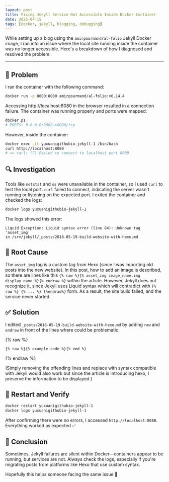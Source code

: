 ```yaml
---
layout: post
title: Fixing Jekyll Service Not Accessible Inside Docker Container
date: 2025-04-15
tags: [docker, jekyll, blogging, debugging]
---
```


While setting up a blog using the `amirpourmand/al-folio` Jekyll Docker image, I ran into an issue where the local site running inside the container was no longer accessible. Here's a breakdown of how I diagnosed and resolved the problem.

---

## 🧩 Problem

I ran the container with the following command:

```bash
docker run -p 8080:8080 amirpourmand/al-folio:v0.14.4
```

Accessing http://localhost:8080 in the browser resulted in a connection failure. The container was running properly and ports were mapped:

```bash
docker ps
# PORTS: 0.0.0.0:8080->8080/tcp
```

However, inside the container:

```bash
docker exec -it yuxuanigithubio-jekyll-1 /bin/bash
curl http://localhost:8080
# => curl: (7) Failed to connect to localhost port 8080
```
## 🔍 Investigation
Tools like `netstat` and `ss` were unavailable in the container, so I used `curl` to test the local port. `curl` failed to connect, indicating the server wasn't running or listening on the expected port. I exited the container and checked the logs:

```bash
docker logs yuxuanigithubio-jekyll-1
```
The logs showed this error:

```text
Liquid Exception: Liquid syntax error (line 84): Unknown tag 'asset_img'
in /srv/jekyll/_posts/2018-05-19-build-website-with-hexo.md
```

## 🎯 Root Cause
The `asset_img` tag is a custom tag from Hexo (since I was importing old posts into the new website). In this post, how to add an image is described, so there are lines like this `{% raw %}{% asset_img image_name.img display_name %}{% endraw %}` within the article. However, Jekyll does not recognize it, since Jekyll uses Liquid syntax which will contradict with `{% raw %} {% ... %} {%endraw%}` form. As a result, the site build failed, and the service never started.

## ✅ Solution
I edited `_posts/2018-05-19-build-website-with-hexo.md` by adding `raw` and `endraw`  in front of the lines where could be problematic:

{% raw %}
```
{% raw %}{% example code %}{% end %}
```
{% endraw %}

(Simply removing the offending lines and replace with syntax compatible with Jekyll would also work but since the article is introducing hexo, I preserve the information to be displayed.)

## 🔁 Restart and Verify
```bash
docker restart yuxuanigithubio-jekyll-1
docker logs yuxuanigithubio-jekyll-1
```
After confirming there were no errors, I accessed `http://localhost:8080`.
Everything worked as expected ✅

## 📝 Conclusion
Sometimes, Jekyll failures are silent within Docker—containers appear to be running, but services are not. Always check the logs, especially if you're migrating posts from platforms like Hexo that use custom syntax.

Hopefully this helps someone facing the same issue 🙌
